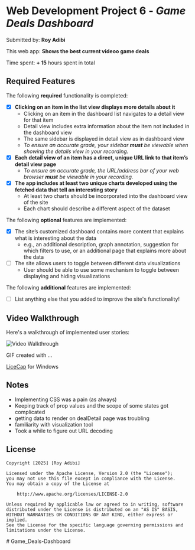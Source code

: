 # Web Development Project 6 - _Game Deals Dashboard_

Submitted by: **Roy Adibi**

This web app: **Shows the best current videoo game deals**

Time spent: **+ 15** hours spent in total

## Required Features

The following **required** functionality is completed:

- [x] **Clicking on an item in the list view displays more details about it**
  - Clicking on an item in the dashboard list navigates to a detail view for that item
  - Detail view includes extra information about the item not included in the dashboard view
  - The same sidebar is displayed in detail view as in dashboard view
  - _To ensure an accurate grade, your sidebar **must** be viewable when showing the details view in your recording._
- [x] **Each detail view of an item has a direct, unique URL link to that item’s detail view page**
  - _To ensure an accurate grade, the URL/address bar of your web browser **must** be viewable in your recording._
- [x] **The app includes at least two unique charts developed using the fetched data that tell an interesting story**
  - At least two charts should be incorporated into the dashboard view of the site
  - Each chart should describe a different aspect of the dataset

The following **optional** features are implemented:

- [x] The site’s customized dashboard contains more content that explains what is interesting about the data
  - e.g., an additional description, graph annotation, suggestion for which filters to use, or an additional page that explains more about the data
- [ ] The site allows users to toggle between different data visualizations
  - User should be able to use some mechanism to toggle between displaying and hiding visualizations

The following **additional** features are implemented:

- [ ] List anything else that you added to improve the site's functionality!

## Video Walkthrough

Here's a walkthrough of implemented user stories:

<img src='[text](https://imgur.com/a/vVP9Pgv)' title='Video Walkthrough' width='' alt='Video Walkthrough' />

<!-- Replace this with whatever GIF tool you used! -->

GIF created with ...

[LiceCap](https://www.cockos.com/licecap/) for Windows

## Notes

- Implementing CSS was a pain (as always)
- Keeping track of prop values and the scope of some states got complicated
- getting data to render on dealDetail page was troubling
- familiarity with visualization tool
- Took a while to figure out URL decoding

## License

    Copyright [2025] [Roy Adibi]

    Licensed under the Apache License, Version 2.0 (the "License");
    you may not use this file except in compliance with the License.
    You may obtain a copy of the License at

        http://www.apache.org/licenses/LICENSE-2.0

    Unless required by applicable law or agreed to in writing, software
    distributed under the License is distributed on an "AS IS" BASIS,
    WITHOUT WARRANTIES OR CONDITIONS OF ANY KIND, either express or implied.
    See the License for the specific language governing permissions and
    limitations under the License.

#   G a m e _ D e a l s - D a s h b o a r d 
 
 
